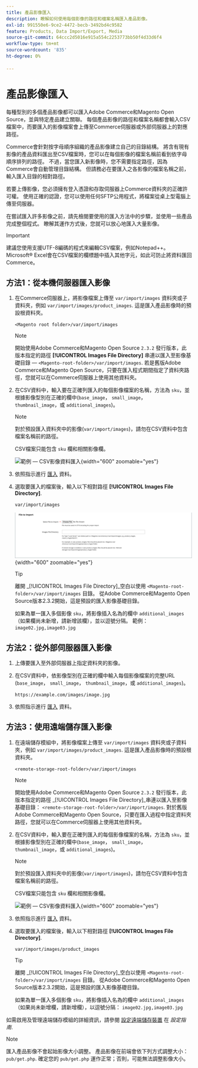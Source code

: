 ```yaml
---
title: 產品影像匯入
description: 瞭解如何使用每個影像的路徑和檔案名稱匯入產品影像。
exl-id: 991550e6-9ce2-4472-becb-3492bd4c9582
feature: Products, Data Import/Export, Media
source-git-commit: 64ccc2d5016e915a554c2253773bb50f4d33d6f4
workflow-type: tm+mt
source-wordcount: '835'
ht-degree: 0%

---
```


# 產品影像匯入

每種型別的多個產品影像都可以匯入Adobe Commerce和Magento Open Source，並與特定產品建立關聯。 每個產品影像的路徑和檔案名稱都會輸入CSV檔案中，而要匯入的影像檔案會上傳至Commerce伺服器或外部伺服器上的對應路徑。

Commerce會針對按字母順序組織的產品影像建立自己的目錄結構。 將含有現有影像的產品資料匯出至CSV檔案時，您可以在每個影像的檔案名稱前看到依字母順序排列的路徑。 不過，當您匯入新影像時，您不需要指定路徑，因為Commerce會自動管理目錄結構。 但請務必在要匯入之各影像的檔案名稱之前，輸入匯入目錄的相對路徑。

若要上傳影像，您必須擁有登入憑證和存取伺服器上Commerce資料夾的正確許可權。 使用正確的認證，您可以使用任何SFTP公用程式，將檔案從桌上型電腦上傳至伺服器。

在嘗試匯入許多影像之前，請先檢閱要使用的匯入方法中的步驟，並使用一些產品完成整個程式。 瞭解其運作方式後，您就可以放心地匯入大量影像。

>[!IMPORTANT]
>
>建議您使用支援UTF-8編碼的程式來編輯CSV檔案，例如Notepad++。 Microsoft® Excel會在CSV檔案的欄標題中插入其他字元，如此可防止將資料匯回Commerce。

## 方法1：從本機伺服器匯入影像

1. 在Commerce伺服器上，將影像檔案上傳至 `var/import/images` 資料夾或子資料夾，例如 `var/import/images/product_images`. 這是匯入產品影像時的預設根資料夾。

   ```terminal
   <Magento root folder>/var/import/images
   ```

   >[!NOTE]
   >
   開始使用Adobe Commerce和Magento Open Source `2.3.2` 發行版本，此版本指定的路徑 **[!UICONTROL Images File Directory]** 串連以匯入至影像基礎目錄 —  `<Magento-root-folder>/var/import/images`. 若是舊版Adobe Commerce和Magento Open Source，只要在匯入程式期間指定了資料夾路徑，您就可以在Commerce伺服器上使用其他資料夾。

1. 在CSV資料中，輸入要在正確列匯入的每個影像檔案的名稱，方法為 `sku`，並根據影像型別在正確的欄中(`base_image`， `small_image`， `thumbnail_image`，或 `additional_images`)。

   >[!NOTE]
   >
   對於預設匯入資料夾中的影像(`var/import/images`)，請勿在CSV資料中包含檔案名稱前的路徑。

   CSV檔案只能包含 `sku` 欄和相關影像欄。

   ![範例 — CSV影像資料匯入](./assets/data-import-csv-image-files-default-local.png){width="600" zoomable="yes"}

1. 依照指示進行 [匯入](data-import.md) 資料。

1. 選取要匯入的檔案後，輸入以下相對路徑 **[!UICONTROL Images File Directory]**.

   ```terminal
   var/import/images
   ```

   ![資料匯入影像檔案目錄](./assets/data-import-file-to-import.png){width="600" zoomable="yes"}

   >[!TIP]
   >
   離開 _[!UICONTROL Images File Directory]_空白以使用 `<Magento-root-folder>/var/import/images` 目錄。 從Adobe Commerce和Magento Open Source版本2.3.2開始，這是預設的匯入影像基礎目錄。

   如果為單一匯入多個影像 `sku`，將影像插入名為的欄中 `additional_images` （如果欄尚未新增，請新增該欄），並以逗號分隔。 範例： `image02.jpg,image03.jpg`

## 方法2：從外部伺服器匯入影像

1. 上傳要匯入至外部伺服器上指定資料夾的影像。

1. 在CSV資料中，依影像型別在正確的欄中輸入每個影像檔案的完整URL (`base_image`， `small_image`， `thumbnail_image`，或 `additional_images`)。

   ```terminal
   https://example.com/images/image.jpg
   ```

1. 依照指示進行 [匯入](data-import.md) 資料。

## 方法3：使用遠端儲存匯入影像

1. 在遠端儲存模組中，將影像檔案上傳至 `var/import/images` 資料夾或子資料夾，例如 `var/import/images/product_images`. 這是匯入產品影像時的預設根資料夾。

   ```terminal
   <remote-storage-root-folder>/var/import/images
   ```

   >[!NOTE]
   >
   開始使用Adobe Commerce和Magento Open Source `2.3.2` 發行版本，此版本指定的路徑 _[!UICONTROL Images File Directory]_串連以匯入至影像基礎目錄： `<remote-storage-root-folder>/var/import/images`. 對於舊版Adobe Commerce和Magento Open Source，只要在匯入過程中指定資料夾路徑，您就可以在Commerce伺服器上使用其他資料夾。

1. 在CSV資料中，輸入要在正確列匯入的每個影像檔案的名稱，方法為 `sku`，並根據影像型別在正確的欄中(`base_image`， `small_image`， `thumbnail_image`，或 `additional_images`)。

   >[!NOTE]
   >
   對於預設匯入資料夾中的影像(`var/import/images`)，請勿在CSV資料中包含檔案名稱前的路徑。

   CSV檔案只能包含 `sku` 欄和相關影像欄。

   ![範例 — CSV影像資料匯入](./assets/data-import-csv-image-files-default-local.png){width="600" zoomable="yes"}

1. 依照指示進行 [匯入](data-import.md) 資料。

1. 選取要匯入的檔案後，輸入以下相對路徑 **[!UICONTROL Images File Directory]**.

   ```terminal
   var/import/images/product_images
   ```

   >[!TIP]
   >
   離開 _[!UICONTROL Images File Directory]_空白以使用 `<Magento-root-folder>/var/import/images` 目錄。 從Adobe Commerce和Magento Open Source版本2.3.2開始，這是預設的匯入影像基礎目錄。

   如果為單一匯入多個影像 `sku`，將影像插入名為的欄中 `additional_images` （如果尚未新增欄，請新增欄），以逗號分隔： `image02.jpg,image03.jpg`

如需啟用及管理遠端儲存模組的詳細資訊，請參閱 [設定遠端儲存裝置](https://experienceleague.adobe.com/docs/commerce-operations/configuration-guide/storage/remote-storage/remote-storage.html) 在 _設定指南_.

>[!NOTE]
>
匯入產品影像不會起始影像大小調整。 產品影像在前端會依下列方式調整大小： `pub/get.php`. 確定您的 `pub/get.php` 運作正常；否則，可能無法調整影像大小。
